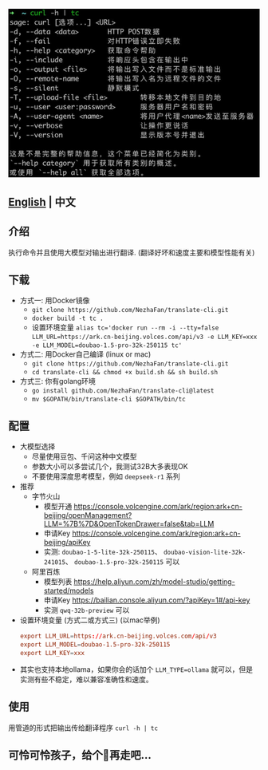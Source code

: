 ![](img/demo1.jpg)

## [English](README_EN.md) | 中文

## 介绍

执行命令并且使用大模型对输出进行翻译. (翻译好坏和速度主要和模型性能有关)

## 下载
- 方式一: 用Docker镜像
  - `git clone https://github.com/NezhaFan/translate-cli.git`
  - `docker build -t tc .` 
  - 设置环境变量 `alias tc='docker run --rm -i --tty=false LLM_URL=https://ark.cn-beijing.volces.com/api/v3 -e LLM_KEY=xxx -e LLM_MODEL=doubao-1.5-pro-32k-250115 tc'`
- 方式二: 用Docker自己编译 (linux or mac) 
  - `git clone https://github.com/NezhaFan/translate-cli.git`
  - `cd translate-cli && chmod +x build.sh && sh build.sh`
- 方式三: 你有golang环境
  - `go install github.com/NezhaFan/translate-cli@latest` 
  - `mv $GOPATH/bin/translate-cli $GOPATH/bin/tc`

## 配置 
- 大模型选择
  - 尽量使用豆包、千问这种中文模型
  - 参数大小可以多尝试几个，我测试32B大多表现OK
  - 不要使用深度思考模型，例如 `deepseek-r1` 系列
- 推荐
  - 字节火山
    - 模型开通 https://console.volcengine.com/ark/region:ark+cn-beijing/openManagement?LLM=%7B%7D&OpenTokenDrawer=false&tab=LLM
    - 申请Key https://console.volcengine.com/ark/region:ark+cn-beijing/apiKey
    - 实测: `doubao-1-5-lite-32k-250115`、 `doubao-vision-lite-32k-241015`、 `doubao-1.5-pro-32k-250115` 可以
  - 阿里百炼
    - 模型列表 https://help.aliyun.com/zh/model-studio/getting-started/models
    - 申请Key https://bailian.console.aliyun.com/?apiKey=1#/api-key
    - 实测 `qwq-32b-preview` 可以
- 设置环境变量 (方式二或方式三) (以mac举例)
  ```conf
  export LLM_URL=https://ark.cn-beijing.volces.com/api/v3
  export LLM_MODEL=doubao-1.5-pro-32k-250115
  export LLM_KEY=xxx
  ```
- 其实也支持本地ollama，如果你会的话加个 `LLM_TYPE=ollama` 就可以，但是实测有些不稳定，难以兼容准确性和速度。

## 使用
用管道的形式把输出传给翻译程序 `curl -h | tc`

## 可怜可怜孩子，给个🌟再走吧...
